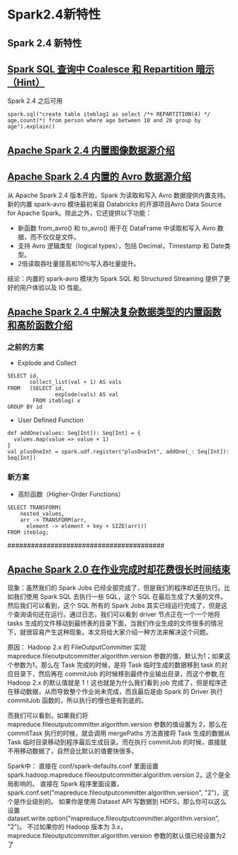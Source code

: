 # Spark2.4新特性

## Spark 2.4 新特性

## [Spark SQL 查询中 Coalesce 和 Repartition 暗示（Hint）](https://www.iteblog.com/archives/2501.html)

Spark 2.4 之后可用

```
spark.sql("create table iteblog1 as select /*+ REPARTITION(4) */ age,count(*) from person where age between 10 and 20 group by age").explain()
```

## [Apache Spark 2.4 内置图像数据源介绍](https://www.iteblog.com/archives/2478.html)

## [Apache Spark 2.4 内置的 Avro 数据源介绍](https://www.iteblog.com/archives/2476.html)

从 Apache Spark 2.4 版本开始，Spark 为读取和写入 Avro 数据提供内置支持。新的内置 spark-avro 模块最初来自 Databricks 的开源项目Avro Data Source for Apache Spark。除此之外，它还提供以下功能：

* 新函数 from\_avro() 和 to\_avro() 用于在 DataFrame 中读取和写入 Avro 数据，而不仅仅是文件。
* 支持 Avro 逻辑类型（logical types），包括 Decimal，Timestamp 和 Date类型。
* 2倍读取吞吐量提高和10％写入吞吐量提升。

结论：内置的 spark-avro 模块为 Spark SQL 和 Structured Streaming 提供了更好的用户体验以及 IO 性能。

## [Apache Spark 2.4 中解决复杂数据类型的内置函数和高阶函数介绍](https://www.iteblog.com/archives/2457.html)

### 之前的方案

* Explode and Collect

```
SELECT id,
       collect_list(val + 1) AS vals
FROM   (SELECT id,
               explode(vals) AS val
        FROM iteblog) x
GROUP BY id
```

* User Defined Function

```
def addOne(values: Seq[Int]): Seq[Int] = {
  values.map(value => value + 1)
}
val plusOneInt = spark.udf.register("plusOneInt", addOne(_: Seq[Int]): Seq[Int])
```

### 新方案

* 高阶函数（Higher-Order Functions）

```
SELECT TRANSFORM(
    nested_values,
    arr -> TRANSFORM(arr,
      element -> element + key + SIZE(arr)))
FROM iteblog;
```

\########################################

## [Apache Spark 2.0 在作业完成时却花费很长时间结束](https://www.iteblog.com/archives/2500.html)

现象：虽然我们的 Spark Jobs 已经全部完成了，但是我们的程序却还在执行。比如我们使用 Spark SQL 去执行一些 SQL，这个 SQL 在最后生成了大量的文件。然后我们可以看到，这个 SQL 所有的 Spark Jobs 其实已经运行完成了，但是这个查询语句还在运行。通过日志，我们可以看到 driver 节点正在一个一个地将 tasks 生成的文件移动到最终表的目录下面，当我们作业生成的文件很多的情况下，就很容易产生这种现象。本文将给大家介绍一种方法来解决这个问题。

原因： Hadoop 2.x 的 FileOutputCommitter 实现 mapreduce.fileoutputcommitter.algorithm.version 参数的值，默认为1；如果这个参数为1，那么在 Task 完成的时候，是将 Task 临时生成的数据移到 task 的对应目录下，然后再在 commitJob 的时候移到最终作业输出目录，而这个参数,在 Hadoop 2.x 的默认值就是 1！这也就是为什么我们看到 job 完成了，但是程序还在移动数据，从而导致整个作业尚未完成，而且最后是由 Spark 的 Driver 执行 commitJob 函数的，所以执行的慢也是有到底的。

而我们可以看到，如果我们将 mapreduce.fileoutputcommitter.algorithm.version 参数的值设置为 2，那么在 commitTask 执行的时候，就会调用 mergePaths 方法直接将 Task 生成的数据从 Task 临时目录移动到程序最后生成目录。而在执行 commitJob 的时候，直接就不用移动数据了，自然会比默认的值要快很多。

Spark中： 直接在 conf/spark-defaults.conf 里面设置 spark.hadoop.mapreduce.fileoutputcommitter.algorithm.version 2，这个是全局影响的。 直接在 Spark 程序里面设置，spark.conf.set("mapreduce.fileoutputcommitter.algorithm.version", "2")，这个是作业级别的。 如果你是使用 Dataset API 写数据到 HDFS，那么你可以这么设置 dataset.write.option("mapreduce.fileoutputcommitter.algorithm.version", "2")。 不过如果你的 Hadoop 版本为 3.x，mapreduce.fileoutputcommitter.algorithm.version 参数的默认值已经设置为2了
